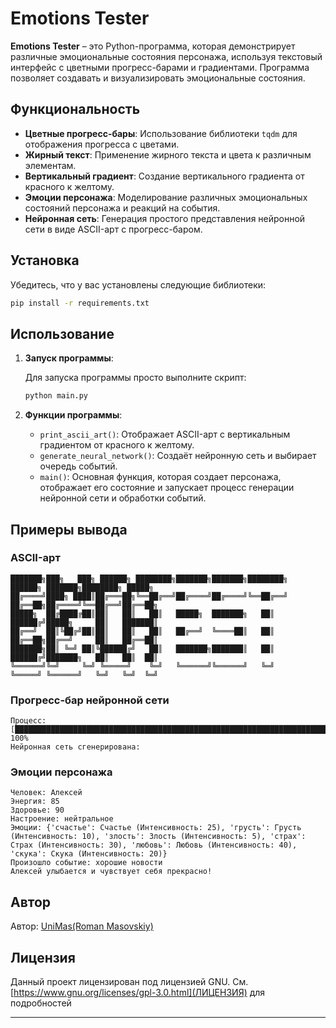 

# Emotions Tester

**Emotions Tester** – это Python-программа, которая демонстрирует различные эмоциональные состояния персонажа, используя текстовый интерфейс с цветными прогресс-барами и градиентами. Программа позволяет создавать и визуализировать эмоциональные состояния.

## Функциональность

- **Цветные прогресс-бары**: Использование библиотеки `tqdm` для отображения прогресса с цветами.
- **Жирный текст**: Применение жирного текста и цвета к различным элементам.
- **Вертикальный градиент**: Создание вертикального градиента от красного к желтому.
- **Эмоции персонажа**: Моделирование различных эмоциональных состояний персонажа и реакций на события.
- **Нейронная сеть**: Генерация простого представления нейронной сети в виде ASCII-арт с прогресс-баром.

## Установка

Убедитесь, что у вас установлены следующие библиотеки:

```bash
pip install -r requirements.txt
```

## Использование

1. **Запуск программы**:

   Для запуска программы просто выполните скрипт:

   ```bash
   python main.py
   ```

2. **Функции программы**:

   - `print_ascii_art()`: Отображает ASCII-арт с вертикальным градиентом от красного к желтому.
   - `generate_neural_network()`: Создаёт нейронную сеть и выбирает очередь событий.
   - `main()`: Основная функция, которая создает персонажа, отображает его состояние и запускает процесс генерации нейронной сети и обработки событий.

## Примеры вывода

### ASCII-арт

```
███████╗███╗   ███╗ ██████╗ ████████╗███████╗███████╗████████╗    ██████╗ ███████╗████████╗ █████╗ 
██╔════╝████╗ ████║██╔═══██╗╚══██╔══╝██╔════╝██╔════╝╚══██╔══╝    ██╔══██╗██╔════╝╚══██╔══╝██╔══██╗
█████╗  ██╔████╔██║██║   ██║   ██║   █████╗  ███████╗   ██║       ██████╔╝█████╗     ██║   ███████║
██╔══╝  ██║╚██╔╝██║██║   ██║   ██║   ██╔══╝  ╚════██║   ██║       ██╔══██╗██╔══╝     ██║   ██╔══██║
███████╗██║ ╚═╝ ██║╚██████╔╝   ██║   ███████╗███████║   ██║       ██████╔╝███████╗   ██║   ██║  ██║
╚══════╝╚═╝     ╚═╝ ╚═════╝    ╚═╝   ╚══════╝╚══════╝   ╚═╝       ╚═════╝ ╚══════╝   ╚═╝   ╚═╝  ╚═╝
```

### Прогресс-бар нейронной сети

```
Процесс: [███████████████████████████████████████████████████████████████████████████████████████████] 100%
Нейронная сеть сгенерирована:
```

### Эмоции персонажа

```
Человек: Алексей
Энергия: 85
Здоровье: 90
Настроение: нейтральное
Эмоции: {'счастье': Счастье (Интенсивность: 25), 'грусть': Грусть (Интенсивность: 10), 'злость': Злость (Интенсивность: 5), 'страх': Страх (Интенсивность: 30), 'любовь': Любовь (Интенсивность: 40), 'скука': Скука (Интенсивность: 20)}
Произошло событие: хорошие новости
Алексей улыбается и чувствует себя прекрасно!
```

## Автор

Автор: <u>UniMas(Roman Masovskiy)</u>

## Лицензия

Данный проект лицензирован под лицензией GNU. См. [https://www.gnu.org/licenses/gpl-3.0.html](ЛИЦЕНЗИЯ) для подробностей

---
